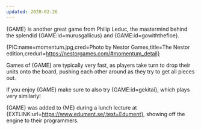 ```yaml
---
updated: 2020-02-26
---
```


{GAME} is another great game from Philip Leduc, the mastermind behind the splendid {GAME:id=murusgallicus} and {GAME:id=gowiththefloe}.

{PIC:name=momentum.jpg,cred=Photo by Nestor Games,title=The Nestor edition,credurl=https://nestorgames.com/#momentum_detail}

Games of {GAME} are typically very fast, as players take turn to drop their units onto the board, pushing each other around as they try to get all pieces out.

If you enjoy {GAME} make sure to also try {GAME:id=gekitai}, which plays very similarly!

{GAME} was added to {ME} during a lunch lecture at {EXTLINK:url=https://www.edument.se/,text=Edument}, showing off the engine to their programmers.

